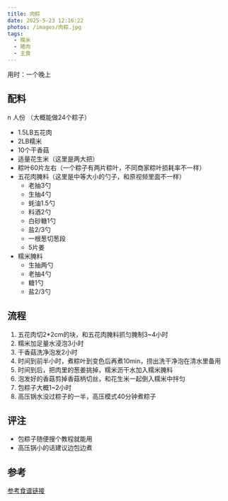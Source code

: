 ```yaml
---
title: 肉粽
date: 2025-5-23 12:16:22
photos: /images/肉粽.jpg
tags:
  - 糯米
  - 猪肉
  - 主食
---
```


用时：一个晚上

## 配料

n 人份 （大概能做24个粽子）

- 1.5LB五花肉
- 2LB糯米
- 10个干香菇
- 适量花生米（这里是两大把）
- 粽叶60片左右（一个粽子有两片粽叶，不同商家粽叶损耗率不一样）
- 五花肉腌料（这里是中等大小的勺子，和原视频里面不一样）
  - 老抽3勺
  - 生抽4勺
  - 蚝油1.5勺
  - 料酒2勺
  - 白砂糖1勺
  - 盐2/3勺
  - 一根葱切葱段
  - 5片姜
- 糯米腌料
  - 生抽两勺
  - 老抽4勺
  - 糖1勺
  - 盐2/3勺

<!--more-->

## 流程

1. 五花肉切2*2cm的块，和五花肉腌料抓匀腌制3~4小时
2. 糯米加足量水浸泡3小时
3. 干香菇洗净泡发2小时
4. 时间到前半小时，煮粽叶到变色后再煮10min，捞出洗干净泡在清水里备用
5. 时间到后，把肉里的葱姜挑掉，糯米沥干水加入糯米腌料
6. 泡发好的香菇剪掉香菇柄切丝，和花生米一起倒入糯米中拌匀
7. 包粽子大概1~2小时
8. 高压锅水没过粽子的一半，高压模式40分钟煮粽子

## 评注

- 包粽子随便搜个教程就能用
- 高压锅小的话建议边包边煮

## 参考

[参考食谱链接](http://xhslink.com/a/RSiizphpzgbdb "打开参考链接")
